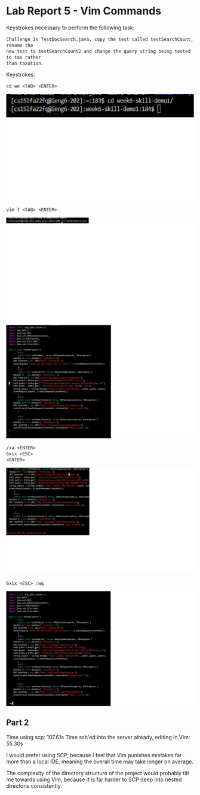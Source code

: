 # Lab Report 5 - Vim Commands

Keystrokes necessary to perform the following task:

```
Challenge In TestDocSearch.java, copy the test called testSearchCount, rename the 
new test to testSearchCount2 and change the query string being tested to tax rather 
than taxation.
```

Keystrokes:

```
cd we <TAB> <ENTER>
```

![image0](week7pictures/0.png)
```
vim T <TAB> <ENTER>
```
![image1](week7pictures/1.png)
![image2](week7pictures/2.png)

```
/xa <ENTER>
6xix <ESC>
<ENTER>
```
![image3](week7pictures/3.png)

```
6xix <ESC> :wq
```

![image4](week7pictures/4.png)

## Part 2

Time using scp: 107.61s
Time ssh'ed into the server already, editing in Vim: 55.30s

I would prefer using SCP, because I feel that Vim punishes mistakes far more than a local IDE, meaning the overall time may take longer on average.

The complexity of the directory structure of the project would probably tilt me towards using Vim, because it is far harder to SCP deep into nested directoris consistently.